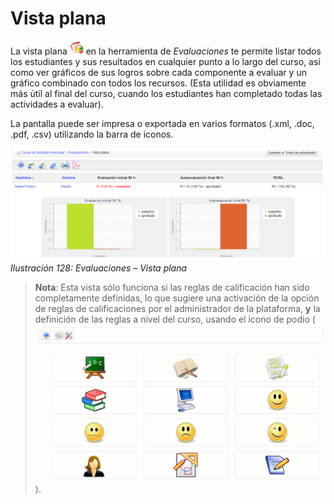 # Vista plana

La vista plana ![](../../.gitbook/assets/graphics201%20%284%29.png) en la herramienta de _Evaluaciones_ te permite listar todos los estudiantes y sus resultados en cualquier punto a lo largo del curso, así como ver gráficos de sus logros sobre cada componente a evaluar y un gráfico combinado con todos los recursos. \(Esta utilidad es obviamente más útil al final del curso, cuando los estudiantes han completado todas las actividades a evaluar\).

La pantalla puede ser impresa o exportada en varios formatos \(.xml, .doc, .pdf, .csv\) utilizando la barra de iconos.

![](../../.gitbook/assets/graficos110%20%282%29.png)_Ilustración 128: Evaluaciones – Vista plana_

> **Nota**: Esta vista sólo funciona si las reglas de calificación han sido completamente definidas, lo que sugiere una activación de la opción de reglas de calificaciones por el administrador de la plataforma, **y** la definición de las reglas a nivel del curso, usando el icono de podio \(![](../../.gitbook/assets/image55%20%283%29.png)\).

